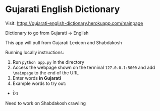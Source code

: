 # Gujarati English Dictionary

Visit: https://gujarati-english-dictionary.herokuapp.com/mainpage

Dictionary to go from Gujarati -> English

This app will pull from Gujarati Lexicon and Shabdakosh

Running locally instructions:
1. Run ```python app.py``` in the directory
2. Access the webpage shown on the terminal ```127.0.0.1:5000``` and add ```\mainpage``` to the end of the URL
3. Enter words **in Gujarati**
4. Example words to try out:
  * દેવ

Need to work on Shabdakosh crawling
